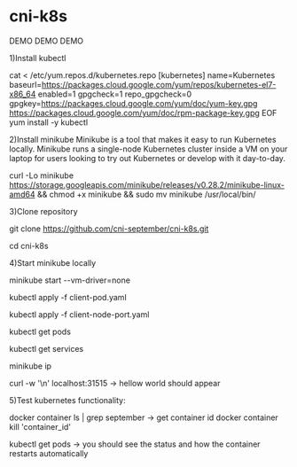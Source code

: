 # cni-k8s
DEMO DEMO DEMO

1)Install kubectl

cat <<EOF > /etc/yum.repos.d/kubernetes.repo
[kubernetes]
name=Kubernetes
baseurl=https://packages.cloud.google.com/yum/repos/kubernetes-el7-x86_64
enabled=1
gpgcheck=1
repo_gpgcheck=0
gpgkey=https://packages.cloud.google.com/yum/doc/yum-key.gpg https://packages.cloud.google.com/yum/doc/rpm-package-key.gpg
EOF
yum install -y kubectl


2)Install minikube
Minikube is a tool that makes it easy to run Kubernetes locally. Minikube runs a single-node Kubernetes cluster inside a VM on your laptop for users looking to try out Kubernetes or develop with it day-to-day.


curl -Lo minikube https://storage.googleapis.com/minikube/releases/v0.28.2/minikube-linux-amd64 && chmod +x minikube && sudo mv minikube /usr/local/bin/

3)Clone repository

git clone https://github.com/cni-september/cni-k8s.git

cd cni-k8s


4)Start minikube locally 

minikube start --vm-driver=none


kubectl apply -f client-pod.yaml

kubectl apply -f client-node-port.yaml

kubectl get pods

kubectl get services

minikube ip

curl -w '\n' localhost:31515
-> hellow world should appear


5)Test kubernetes functionality:

docker container ls | grep september  -> get container id
docker container kill 'container_id'

kubectl get pods -> you should see the status and how the container restarts automatically
